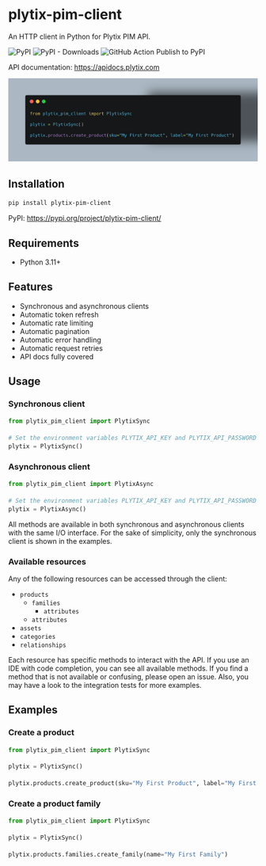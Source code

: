 # plytix-pim-client
An HTTP client in Python for Plytix PIM API.

![PyPI](https://img.shields.io/pypi/v/plytix-pim-client?label=pypi%20package)
![PyPI - Downloads](https://img.shields.io/pypi/dm/plytix-pim-client)
![GitHub Action Publish to PyPI](https://github.com/TheTelematic/plytix-pim-client/actions/workflows/publish-to-pypi.yml/badge.svg)

API documentation: https://apidocs.plytix.com

![Example](https://raw.githubusercontent.com/TheTelematic/plytix-pim-client/main/doc/images/example.png)

## Installation
```bash
pip install plytix-pim-client
```
PyPI: https://pypi.org/project/plytix-pim-client/

## Requirements
- Python 3.11+

## Features
- Synchronous and asynchronous clients
- Automatic token refresh
- Automatic rate limiting
- Automatic pagination
- Automatic error handling
- Automatic request retries
- API docs fully covered

## Usage

### Synchronous client

```python
from plytix_pim_client import PlytixSync

# Set the environment variables PLYTIX_API_KEY and PLYTIX_API_PASSWORD
plytix = PlytixSync()
```

### Asynchronous client

```python
from plytix_pim_client import PlytixAsync

# Set the environment variables PLYTIX_API_KEY and PLYTIX_API_PASSWORD
plytix = PlytixAsync()
```

All methods are available in both synchronous and asynchronous clients with the same I/O interface.
For the sake of simplicity, only the synchronous client is shown in the examples.

### Available resources
Any of the following resources can be accessed through the client:
- `products`
  - `families`
    - `attributes`
  - `attributes`
- `assets`
- `categories`
- `relationships`

Each resource has specific methods to interact with the API. 
If you use an IDE with code completion, you can see all available methods.
If you find a method that is not available or confusing, please open an issue.
Also, you may have a look to the integration tests for more examples.

## Examples
### Create a product

```python
from plytix_pim_client import PlytixSync

plytix = PlytixSync()

plytix.products.create_product(sku="My First Product", label="My First Product")
```

### Create a product family

```python
from plytix_pim_client import PlytixSync

plytix = PlytixSync()

plytix.products.families.create_family(name="My First Family")
```
